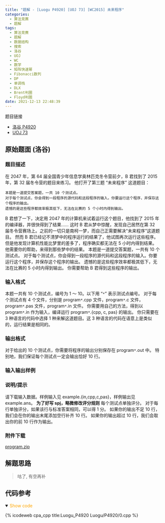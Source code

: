 ```yaml
---
title: "题解 - [Luogu P4920] [UOJ 73] [WC2015] 未来程序"
categories:
  - 算法竞赛
  - 题解
tags:
  - 算法竞赛
  - 题解
  - 数据结构
  - 搜索
  - 洛谷
  - UOJ
  - WC
  - 数学
  - 矩阵快速幂
  - Fibonacci数列
  - DP
  - 单调栈
  - DLX
  - Brent判圈
  - Floyd判圈
date: 2021-12-13 22:48:39
---
```


题目链接

- [洛谷 P4920](https://www.luogu.com.cn/problem/P4920)
- [UOJ 73](https://uoj.ac/problem/73)

<!-- more -->

## 原始题面 (洛谷)

### 题目描述

在 2047 年，第 64 届全国青少年信息学奥林匹克冬令营前夕，B 君找到了 2015 年，第 32 届冬令营的题目来练习。
他打开了第三题 “未来程序” 这道题目：

```plaintext
本题是一道提交答案题，一共 10 个测试点。
对于每个测试点，你会得到一段程序的源代码和这段程序的输入。你要运行这个程序，并保存这个程序的输出。
遗憾的是这些程序都效率极其低下，无法在比赛的 5 个小时内得到输出。
```

B 君想了一下，决定用 2047 年的计算机来试着运行这个题目，他找到了 2015 年的编译器，并很快得到了结果……
这时 B 君从梦中惊醒，发现自己居然在第 32 届冬令营赛场上。之前的一切只是南柯一梦，而自己正需要解决“未来程序”这道题目。
然而 B 君已经记不清梦中的程序运行的结果了，他试图再次运行这些程序。但是他发现计算机性能比梦里的差多了，程序确实都无法在 5 小时内得到结果。
他需要你的帮助，来得到那些梦中的结果。
本题是一道提交答案题，一共有 10 个测试点。
对于每个测试点，你会得到一段程序的源代码和这段程序的输入。你要运行这个程序，并保存这个程序的输出。
遗憾的是这些程序效率都极其低下，无法在比赛的 5 小时内得到输出。
你需要帮助 B 君得到这些程序的输出。

### 输入格式

本题一共有 10 个测试点，编号为 1 ～ 10。以下用 “`*`” 表示测试点编号。
对于每个测试点有 4 个文件，分别是 program`*`.cpp 文件，program`*`.c 文件，program`*`.pas 文件，program`*`.in 文件。
你需要用自己的方法，得到以 program`*`.in 作为输入，编译运行 program`*`.{cpp, c, pas} 的输出。
你只需要在 3 种语言的代码中选择 1 种来解这道题目。这 3 种语言的代码在语意上是类似的，运行结果是相同的。

### 输出格式

对于给出的 10 个测试点，你需要将程序的输出分别保存在 program`*`.out 中。
特别地，我们保证每个测试点一定会输出恰好 10 行。

### 输入输出样例

### 说明/提示

请下载输入数据。样例输入见 example.{in,cpp,c,pas}，样例输出见 example.ans。
**为了好写 spj，略微修改评分规则**
每个测试点单独评分。
对于每行单独评分，如果该行与标准答案相同，可以得 1 分。
如果你的输出不足 10 行，我们会在你的输出末尾添加空行补齐 10 行。
如果你的输出超过 10 行，我们会取出你的前 10 行作为输出。

### 附件下载

[program.zip](program.zip)

## 解题思路

> 咕了, 有空再补

## 代码参考

<details open>
<summary><font color='orange'>Show code</font></summary>

{% icodeweb cpa_cpp title:Luogu_P4920 Luogu/P4920/0.cpp %}

</details>
